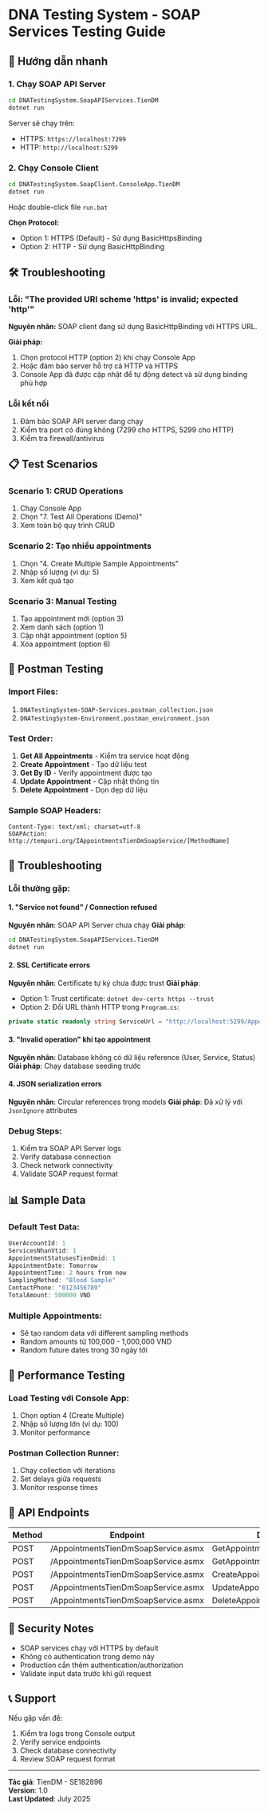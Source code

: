 # DNA Testing System - SOAP Services Testing Guide

## 🚀 Hướng dẫn nhanh

### 1. Chạy SOAP API Server

```bash
cd DNATestingSystem.SoapAPIServices.TienDM
dotnet run
```

Server sẽ chạy trên:

- HTTPS: `https://localhost:7299`
- HTTP: `http://localhost:5299`

### 2. Chạy Console Client

```bash
cd DNATestingSystem.SoapClient.ConsoleApp.TienDM
dotnet run
```

Hoặc double-click file `run.bat`

**Chọn Protocol:**

- Option 1: HTTPS (Default) - Sử dụng BasicHttpsBinding
- Option 2: HTTP - Sử dụng BasicHttpBinding

## 🛠️ Troubleshooting

### Lỗi: "The provided URI scheme 'https' is invalid; expected 'http'"

**Nguyên nhân:** SOAP client đang sử dụng BasicHttpBinding với HTTPS URL.

**Giải pháp:**

1. Chọn protocol HTTP (option 2) khi chạy Console App
2. Hoặc đảm bảo server hỗ trợ cả HTTP và HTTPS
3. Console App đã được cập nhật để tự động detect và sử dụng binding phù hợp

### Lỗi kết nối

1. Đảm bảo SOAP API server đang chạy
2. Kiểm tra port có đúng không (7299 cho HTTPS, 5299 cho HTTP)
3. Kiểm tra firewall/antivirus

## 📋 Test Scenarios

### Scenario 1: CRUD Operations

1. Chạy Console App
2. Chọn "7. Test All Operations (Demo)"
3. Xem toàn bộ quy trình CRUD

### Scenario 2: Tạo nhiều appointments

1. Chọn "4. Create Multiple Sample Appointments"
2. Nhập số lượng (ví dụ: 5)
3. Xem kết quả tạo

### Scenario 3: Manual Testing

1. Tạo appointment mới (option 3)
2. Xem danh sách (option 1)
3. Cập nhật appointment (option 5)
4. Xóa appointment (option 6)

## 🔧 Postman Testing

### Import Files:

1. `DNATestingSystem-SOAP-Services.postman_collection.json`
2. `DNATestingSystem-Environment.postman_environment.json`

### Test Order:

1. **Get All Appointments** - Kiểm tra service hoạt động
2. **Create Appointment** - Tạo dữ liệu test
3. **Get By ID** - Verify appointment được tạo
4. **Update Appointment** - Cập nhật thông tin
5. **Delete Appointment** - Dọn dẹp dữ liệu

### Sample SOAP Headers:

```
Content-Type: text/xml; charset=utf-8
SOAPAction: http://tempuri.org/IAppointmentsTienDmSoapService/[MethodName]
```

## 🐛 Troubleshooting

### Lỗi thường gặp:

#### 1. "Service not found" / Connection refused

**Nguyên nhân**: SOAP API Server chưa chạy
**Giải pháp**:

```bash
cd DNATestingSystem.SoapAPIServices.TienDM
dotnet run
```

#### 2. SSL Certificate errors

**Nguyên nhân**: Certificate tự ký chưa được trust
**Giải pháp**:

- Option 1: Trust certificate: `dotnet dev-certs https --trust`
- Option 2: Đổi URL thành HTTP trong `Program.cs`:

```csharp
private static readonly string ServiceUrl = "http://localhost:5299/AppointmentsTienDmSoapService.asmx";
```

#### 3. "Invalid operation" khi tạo appointment

**Nguyên nhân**: Database không có dữ liệu reference (User, Service, Status)
**Giải pháp**: Chạy database seeding trước

#### 4. JSON serialization errors

**Nguyên nhân**: Circular references trong models
**Giải pháp**: Đã xử lý với `JsonIgnore` attributes

### Debug Steps:

1. Kiểm tra SOAP API Server logs
2. Verify database connection
3. Check network connectivity
4. Validate SOAP request format

## 📊 Sample Data

### Default Test Data:

```csharp
UserAccountId: 1
ServicesNhanVtid: 1
AppointmentStatusesTienDmid: 1
AppointmentDate: Tomorrow
AppointmentTime: 2 hours from now
SamplingMethod: "Blood Sample"
ContactPhone: "0123456789"
TotalAmount: 500000 VND
```

### Multiple Appointments:

- Sẽ tạo random data với different sampling methods
- Random amounts từ 100,000 - 1,000,000 VND
- Random future dates trong 30 ngày tới

## 🎯 Performance Testing

### Load Testing với Console App:

1. Chọn option 4 (Create Multiple)
2. Nhập số lượng lớn (ví dụ: 100)
3. Monitor performance

### Postman Collection Runner:

1. Chạy collection với iterations
2. Set delays giữa requests
3. Monitor response times

## 📝 API Endpoints

| Method | Endpoint                            | Description                    |
| ------ | ----------------------------------- | ------------------------------ |
| POST   | /AppointmentsTienDmSoapService.asmx | GetAppointmentsTienDmsAsync    |
| POST   | /AppointmentsTienDmSoapService.asmx | GetAppointmentsTienDmByIdAsync |
| POST   | /AppointmentsTienDmSoapService.asmx | CreateAppointmentsTienDmAsync  |
| POST   | /AppointmentsTienDmSoapService.asmx | UpdateAppointmentsTienDmAsync  |
| POST   | /AppointmentsTienDmSoapService.asmx | DeleteAppointmentsTienDmAsync  |

## 🔐 Security Notes

- SOAP services chạy với HTTPS by default
- Không có authentication trong demo này
- Production cần thêm authentication/authorization
- Validate input data trước khi gửi request

## 📞 Support

Nếu gặp vấn đề:

1. Kiểm tra logs trong Console output
2. Verify service endpoints
3. Check database connectivity
4. Review SOAP request format

---

**Tác giả**: TienDM - SE182896  
**Version**: 1.0  
**Last Updated**: July 2025
